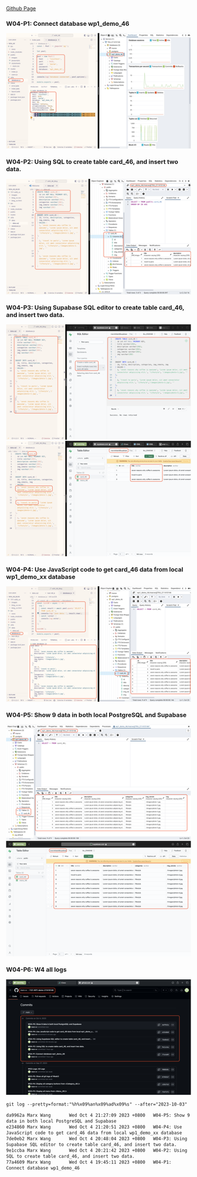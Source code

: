[Github Page]()

### W04-P1: Connect database wp1_demo_46
![W04-P1](./w04-p1.png)

### W04-P2: Using SQL to create table card_46, and insert two data.
![W04-P2](./W04-P2.png)

### W04-P3: Using Supabase SQL editor to create table card_46, and insert two data.
![W04-P3-1](./W04-P3-1.png)
![W04-P3-2](./W04-P3-2.png)

### W04-P4: Use JavaScript code to get card_46 data from local wp1_demo_xx database
![W04-P4](./W04-P4.png)

### W04-P5: Show 9 data in both local PostgreSQL and Supabase
![W04-P5-1](./W04-P5-1.png)
![W04-P5-2](./W04-P5-2.png)

### W04-P6: W4 all logs
![W4-Logs](./W04-Logs.png)
```
git log --pretty=format:"%h%x09%an%x09%ad%x09%s" --after="2023-10-03"
```
```
da9962a Marx Wang       Wed Oct 4 21:27:09 2023 +0800   W04-P5: Show 9 data in both local PostgreSQL and Supabase
e234860 Marx Wang       Wed Oct 4 21:20:51 2023 +0800   W04-P4: Use JavaScript code to get card_46 data from local wp1_demo_xx database
7de0eb2 Marx Wang       Wed Oct 4 20:48:04 2023 +0800   W04-P3: Using Supabase SQL editor to create table card_46, and insert two data.
9e1ccba Marx Wang       Wed Oct 4 20:21:42 2023 +0800   W04-P2: Using SQL to create table card_46, and insert two data.
77a4609 Marx Wang       Wed Oct 4 19:45:11 2023 +0800   W04-P1: Connect database wp1_demo_46
```